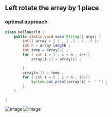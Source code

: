 ## Left rotate the array by 1 place 
### optimal approach 
```java
class HelloWorld {
    public static void main(String[] args) {
        int[] array = { 1 , 2 ,3 , 4 , 5 };
        int n = array.length ;
        int temp = array[0] ;
        for ( int i = 1 ; i < n ; i++){
            array[i-1] = array[i] ;
            
        }
        array[n-1] = temp ;
        for ( int i = 0 ; i < n ; i++){
            System.out.print(array[i] +  " ") ;
        }
    }

}
```

![image](https://github.com/user-attachments/assets/fdecc503-e59e-4c47-9e9f-d29c5b0271b5)
![image](https://github.com/user-attachments/assets/b044b1f0-4981-421a-9d6a-c2a78f361b9f) 

